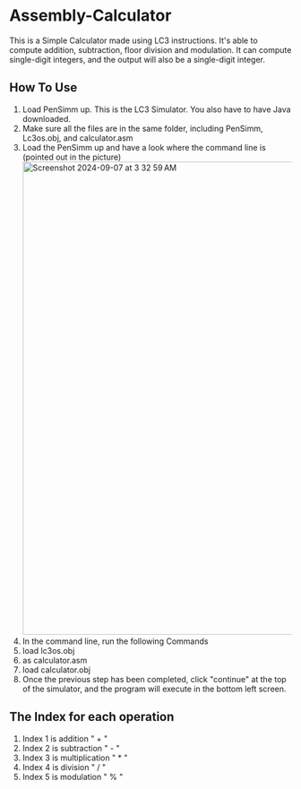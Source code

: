 # Assembly-Calculator
This is a Simple Calculator made using LC3 instructions. It's able to compute addition, subtraction, floor division and modulation.
It can compute single-digit integers, and the output will also be a single-digit integer.

## How To Use
1. Load PenSimm up. This is the LC3 Simulator. You also have to have Java downloaded.
2. Make sure all the files are in the same folder, including PenSimm, Lc3os.obj, and calculator.asm
3. Load the PenSimm up and have a look where the command line is (pointed out in the picture) <img width="844" alt="Screenshot 2024-09-07 at 3 32 59 AM" src="https://github.com/user-attachments/assets/4894c449-b0a5-41ad-98bf-d992b9ec27a1">
4. In the command line, run the following Commands
  1. load lc3os.obj
  2. as calculator.asm
  3. load calculator.obj
5. Once the previous step has been completed, click "continue" at the top of the simulator, and the program will execute in the bottom left screen.

## The Index for each operation
1. Index 1 is addition " + "
2. Index 2 is subtraction " - "
3. Index 3 is multiplication " * "
4. Index 4 is division " / "
5. Index 5 is modulation " % "


